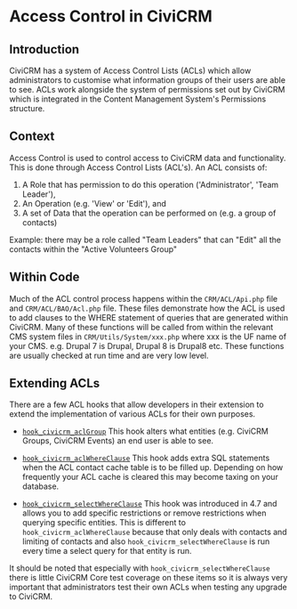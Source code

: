# Access Control in CiviCRM

## Introduction

CiviCRM has a system of Access Control Lists (ACLs) which allow administrators to customise what information groups of their users are able to see. ACLs work alongside the system of permissions set out by CiviCRM which is integrated in the Content Management System's Permissions structure.

## Context

Access Control is used to control access to CiviCRM data and functionality. This is done through Access Control Lists (ACL's). An ACL consists of:

1. A Role that has permission to do this operation ('Administrator', 'Team Leader'),
2. An Operation (e.g. 'View' or 'Edit'), and
3. A set of Data that the operation can be performed on (e.g. a group of contacts)

Example: there may be a role called "Team Leaders" that can "Edit" all the contacts within the "Active Volunteers Group"

## Within Code

Much of the ACL control process happens within the `CRM/ACL/Api.php` file and `CRM/ACL/BAO/Acl.php` file. These files demonstrate how the ACL is used to add clauses to the WHERE statement of queries that are generated within CiviCRM. Many of these functions will be called from within the relevant CMS system files in `CRM/Utils/System/xxx.php` where xxx is the UF name of your CMS. e.g. Drupal 7 is Drupal, Drupal 8 is Drupal8 etc. These functions are usually checked at run time and are very low level.

## Extending ACLs

There are a few ACL hooks that allow developers in their extension to extend the implementation of various ACLs for their own purposes.

 - [`hook_civicrm_aclGroup`](/hooks/hook_civicrm_aclGroup.md) This hook alters what entities (e.g. CiviCRM Groups, CiviCRM Events) an end user is able to see.

 - [`hook_civicrm_aclWhereClause`](/hooks/hook_civicrm_aclWhereClause.md) This hook adds extra SQL statements when the ACL contact cache table is to be filled up. Depending on how frequently your ACL cache is cleared this may become taxing on your database.

 - [`hook_civicrm_selectWhereClause`](/hooks/hook_civicrm_selectWhereClause.md) This hook was introduced in 4.7 and allows you to add specific restrictions or remove restrictions when querying specific entities. This is different to `hook_civicrm_aclWhereClause` because that only deals with contacts and limiting of contacts and also `hook_civicrm_selectWhereClause` is run every time a select query for that entity is run.

It should be noted that especially with `hook_civicrm_selectWhereClause` there is little CiviCRM Core test coverage on these items so it is always very important that administrators test their own ACLs when testing any upgrade to CiviCRM.
